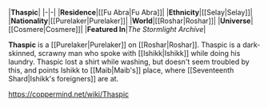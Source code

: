 |**Thaspic**|
|-|-|
|**Residence**|[[Fu Abra\|Fu Abra]]|
|**Ethnicity**|[[Selay\|Selay]]|
|**Nationality**|[[Purelaker\|Purelaker]]|
|**World**|[[Roshar\|Roshar]]|
|**Universe**|[[Cosmere\|Cosmere]]|
|**Featured In**|*The Stormlight Archive*|

**Thaspic** is a [[Purelaker\|Purelaker]] on [[Roshar\|Roshar]].
Thaspic is a dark-skinned, scrawny man who spoke with [[Ishikk\|Ishikk]] while doing his laundry. Thaspic lost a shirt while washing, but doesn't seem troubled by this, and points Ishikk to [[Maib\|Maib's]] place, where [[Seventeenth Shard\|Ishikk's foreigners]] are at.



https://coppermind.net/wiki/Thaspic